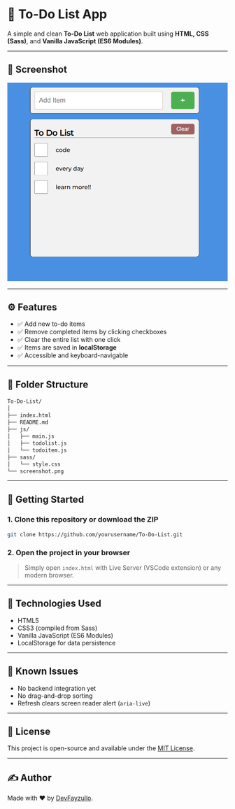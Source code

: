 # 📝 To-Do List App

A simple and clean **To-Do List** web application built using **HTML, CSS (Sass)**, and **Vanilla JavaScript (ES6 Modules)**.

---

## 📸 Screenshot

![Screenshot](./screenshot.png)

---

## ⚙️ Features

- ✅ Add new to-do items
- ✅ Remove completed items by clicking checkboxes
- ✅ Clear the entire list with one click
- ✅ Items are saved in **localStorage**
- ✅ Accessible and keyboard-navigable

---

## 🧹 Folder Structure

```
To-Do-List/
│
├── index.html
├── README.md
├── js/
│   ├── main.js
│   ├── todolist.js
│   └── todoitem.js
├── sass/
│   └── style.css
└── screenshot.png
```

---

## 🚀 Getting Started

### 1. Clone this repository or download the ZIP

```bash
git clone https://github.com/yourusername/To-Do-List.git
```

### 2. Open the project in your browser

> Simply open `index.html` with Live Server (VSCode extension) or any modern browser.

---

## 💠 Technologies Used

- HTML5
- CSS3 (compiled from Sass)
- Vanilla JavaScript (ES6 Modules)
- LocalStorage for data persistence

---

## 🧪 Known Issues

- No backend integration yet
- No drag-and-drop sorting
- Refresh clears screen reader alert (`aria-live`)

---

## 📄 License

This project is open-source and available under the [MIT License](LICENSE).

---

## ✍️ Author

Made with ❤️ by [DevFayzullo](https://github.com/DevFayzullo).
